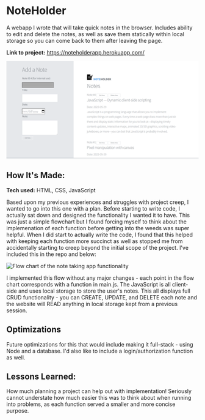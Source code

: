 # NoteHolder
A webapp I wrote that will take quick notes in the browser. Includes ability to edit and delete the notes, as well as save them statically within local storage so you can come back to them after leaving the page.

**Link to project:** https://noteholderapp.herokuapp.com/

![alt tag](/planning/screenshot_website.png)

## How It's Made:

**Tech used:** HTML, CSS, JavaScript

Based upon my previous experiences and struggles with project creep, I wanted to go into this one with a plan. Before starting to write code, I actually sat down and designed the functionality I wanted it to have. This was just a simple flowchart but I found forcing myself to think about the implemenation of each function before getting into the weeds was super helpful. When I did start to actually write the code, I found that this helped with keeping each function more succinct as well as stopped me from accidentally starting to creep beyond the initial scope of the project. I've included this in the repo and below:

![Flow chart of the note taking app functionality](https://raw.githubusercontent.com/tpacun/notes_app/main/planning/Note_App.jpg)

I implemented this flow without any major changes - each point in the flow chart corresponds with a function in main.js. The JavaScript is all client-side and uses local storage to store the user's notes. This all displays full CRUD functionality - you can CREATE, UPDATE, and DELETE each note and the website will READ anything in local storage kept from a previous session.

## Optimizations

Future optimizations for this that would include making it full-stack - using Node and a database. I'd also like to include a login/authorization function as well.

## Lessons Learned:

How much planning a project can help out with implementation! Seriously cannot understate how much easier this was to think about when running into problems, as each function served a smaller and more concise purpose.